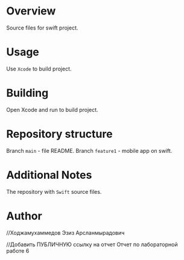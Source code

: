 # Overview

Source files for swift project.

# Usage

Use `Xcode` to build project.

# Building

Open Xcode and run to build project.

# Repository structure

Branch `main` - file README.
Branch `feature1` - mobile app on swift.
# Additional Notes

The repository with `Swift` source files.

# Author

//Ходжамухаммедов Эзиз Арсланмырадович

//Добавить ПУБЛИЧНУЮ ссылку на отчет Отчет по лабораторной работе 6


